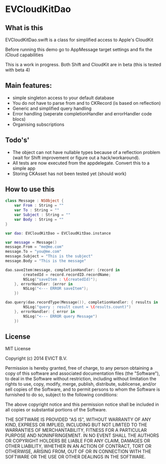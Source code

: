 EVCloudKitDao
=============

## What is this
EVCloudKitDao.swift is a class for simplified access to Apple's CloudKit

Before running this demo go to AppMessage target settings and fix the iCloud capabilities

This is a work in progress. Both Shift and CloudKit are in beta (this is tested with beta 4)

## Main features:
- simple singleton access to your default database
- You do not have to parse from and to CKRecord (is based on reflection)
- Generic and simplified query handling
- Error handling (seperate completionHandler and errorHandler code blocs)
- Organising subscriptions

## Todo's'
- The object can not have nullable types because of a reflection problem (wait for Shift improvement or figure out a hack/workaround).
- All tests are now executed from the appdelegate. Convert this to a simple app
- Storing CKAsset has not been tested yet (should work)

## How to use this
```swift
class Message : NSObject {
    var From : String = ""
    var To : String = ""
    var Subject : String = ""
    var Body : String = ""
}

var dao: EVCloudKitDao = EVCloudKitDao.instance

var message = Message()
message.From = "me@me.com"
message.To = "you@me.com"
message.Subject = "This is the subject"
message.Body = "This is the message"

dao.saveItem(message, completionHandler: {record in
        createdId = record.recordID.recordName;
        NSLog("saveItem : \(createdId)");
    }, errorHandler: {error in
        NSLog("<--- ERROR saveItem");
    })

dao.query(dao.recordType(Message()), completionHandler: { results in
        NSLog("query : result count = \(results.count)")
    }, errorHandler: { error in
        NSLog("<--- ERROR query Message")
    })
```

## License

MIT License

Copyright (c) 2014 EVICT B.V.

Permission is hereby granted, free of charge, to any person obtaining a copy of
this software and associated documentation files (the "Software"), to deal in
the Software without restriction, including without limitation the rights to use,
copy, modify, merge, publish, distribute, sublicense, and/or sell copies of the
Software, and to permit persons to whom the Software is furnished to do so,
subject to the following conditions:

The above copyright notice and this permission notice shall be included in all
copies or substantial portions of the Software.

THE SOFTWARE IS PROVIDED "AS IS", WITHOUT WARRANTY OF ANY KIND, EXPRESS OR
IMPLIED, INCLUDING BUT NOT LIMITED TO THE WARRANTIES OF MERCHANTABILITY, FITNESS
FOR A PARTICULAR PURPOSE AND NONINFRINGEMENT. IN NO EVENT SHALL THE AUTHORS OR
COPYRIGHT HOLDERS BE LIABLE FOR ANY CLAIM, DAMAGES OR OTHER LIABILITY, WHETHER
IN AN ACTION OF CONTRACT, TORT OR OTHERWISE, ARISING FROM, OUT OF OR IN
CONNECTION WITH THE SOFTWARE OR THE USE OR OTHER DEALINGS IN THE SOFTWARE.